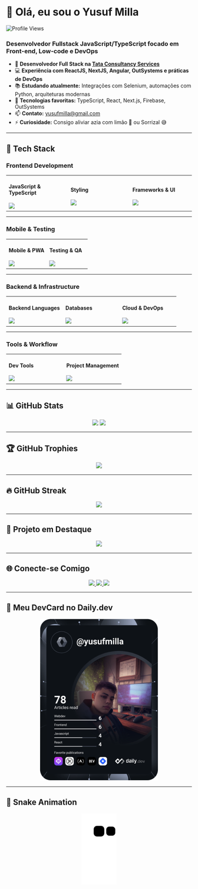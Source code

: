 # 👋 Olá, eu sou o Yusuf Milla

<p align="left">
  <img src="https://komarev.com/ghpvc/?username=Damhafi&label=Profile%20views&color=3982F7&style=flat" alt="Profile Views"/>
</p>

### Desenvolvedor Fullstack JavaScript/TypeScript focado em Front-end, Low-code e DevOps

- 💼 **Desenvolvedor Full Stack na [Tata Consultancy Services](https://www.tcs.com/)**  
- 💻 **Experiência com ReactJS, NextJS, Angular, OutSystems e práticas de DevOps**  
- 📚 **Estudando atualmente:** Integrações com Selenium, automações com Python, arquiteturas modernas
- 🧠 **Tecnologias favoritas:** TypeScript, React, Next.js, Firebase, OutSystems
- 📫 **Contato:** yusufmilla@gmail.com
- ⚡ **Curiosidade:** Consigo aliviar azia com limão 🍋 ou Sorrizal 😅

---

## 🔧 Tech Stack

### Frontend Development

<table>
<tr>
<td width="33%">

#### JavaScript & TypeScript  
<img src="https://skillicons.dev/icons?i=js,ts,react,nextjs,angular" />

</td>
<td width="33%">

#### Styling  
<img src="https://skillicons.dev/icons?i=tailwind,css,html,figma,styledcomponents" />

</td>
<td width="33%">

#### Frameworks & UI  
<img src="https://skillicons.dev/icons?i=bootstrap,materialui" />

</td>
</tr>
</table>

---

### Mobile & Testing

<table>
<tr>
<td width="50%">

#### Mobile & PWA  
<img src="https://skillicons.dev/icons?i=react,androidstudio" />

</td>
<td width="50%">

#### Testing & QA  
<img src="https://skillicons.dev/icons?i=jest,selenium,cypress" />

</td>
</tr>
</table>

---

### Backend & Infrastructure

<table>
<tr>
<td width="33%">

#### Backend Languages  
<img src="https://skillicons.dev/icons?i=nodejs,python" />

</td>
<td width="33%">

#### Databases  
<img src="https://skillicons.dev/icons?i=postgres,mongodb,firebase" />

</td>
<td width="33%">

#### Cloud & DevOps  
<img src="https://skillicons.dev/icons?i=git,docker,kubernetes,aws,gcp" />

</td>
</tr>
</table>

---

### Tools & Workflow

<table>
<tr>
<td width="50%">

#### Dev Tools  
<img src="https://skillicons.dev/icons?i=vscode,vercel,github" />

</td>
<td width="50%">

#### Project Management  
<img src="https://skillicons.dev/icons?i=trello,notion" />

</td>
</tr>
</table>

---

## 📊 GitHub Stats

<div align="center">
  <img height="180em" src="https://github-readme-stats.vercel.app/api?username=Damhafi&show_icons=true&theme=tokyonight&include_all_commits=true&count_private=true" />
  <img height="180em" src="https://github-readme-stats.vercel.app/api/top-langs/?username=Damhafi&layout=compact&langs_count=7&theme=tokyonight" />
</div>

---

## 🏆 GitHub Trophies

<div align="center">
  <img src="https://github-profile-trophy.vercel.app/?username=Damhafi&theme=discord&no-frame=false&no-bg=true&margin-w=4" />
</div>

---

## 🔥 GitHub Streak

<div align="center">
  <img src="https://github-readme-streak-stats.herokuapp.com/?user=Damhafi&theme=tokyonight" />
</div>

---

## 🚀 Projeto em Destaque

<div align="center">
  <a href="https://github.com/Damhafi/your-featured-repo">
    <img src="https://github-readme-stats.vercel.app/api/pin/?username=Damhafi&repo=your-featured-repo&theme=tokyonight" />
  </a>
</div>

---

## 🌐 Conecte-se Comigo

<div align="center">
  <a href="mailto:yusufmilla@gmail.com">
    <img src="https://img.shields.io/badge/Gmail-D14836?style=for-the-badge&logo=gmail&logoColor=white" />
  </a>
  <a href="https://www.linkedin.com/in/yusufmilla" target="_blank">
    <img src="https://img.shields.io/badge/LinkedIn-%230077B5.svg?style=for-the-badge&logo=linkedin&logoColor=white" />
  </a>
  <a href="https://discord.gg/" target="_blank">
    <img src="https://img.shields.io/badge/Discord-%237289DA.svg?style=for-the-badge&logo=discord&logoColor=white" />
  </a>
</div>

---

## 🧾 Meu DevCard no Daily.dev

<div align="center">
  <a href="https://app.daily.dev/yusufmilla">
    <img src="https://github.com/Damhafi/Damhafi/blob/main/devcard.svg" width="320" alt="Yusuf Hafi's Dev Card" />
  </a>
</div>

---

## 🐍 Snake Animation

<div align="center">
  <img src="https://github.com/Damhafi/Damhafi/blob/output/github-contribution-grid-snake.svg" />
</div>
